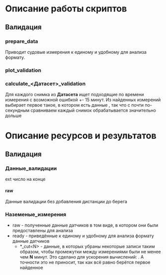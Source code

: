 # Описание работы скриптов

## Валидация

### prepare_data
Приводит судовые измерения к единому и удобному для анализа формату.

### plot_validation

### calculate_\<Датасет\>_validation

Для каждого снимка из **Датасета** ищет подходящие по времени измерения с возможной ошибкой +- 15 минут. Из найденных измерений выбирает первое такое, в котором есть данные , так что с почти по-секундным сравниваем каждый снимок обрабатывается значительно дольше

# Описание ресурсов и результатов

## Валидация

### Данные_валидации
 ext
 число на конце
#### raw

Данные валидации без добавления дистанции до берега

### Наземеные_измерения

* raw - полученные данные датчиков в том виде, в котором они были предоставлены для анализа
* ready -  приведённые к единому и удобному для анализа формату данные датчиков
  * *_cut\<N\> - данные, в которых убраны некоторые записи таким образом, чтобы промежутки между измерениями были не менее чем **N** минут. Это сделано для ускорения вычислений: . А точности это не приносит, так как всё равно берётся первое найденное